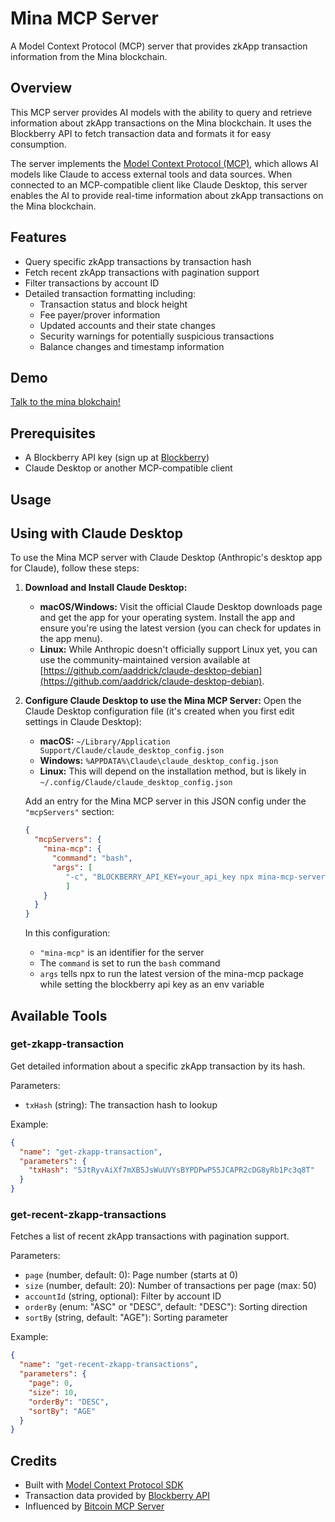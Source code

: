 # Mina MCP Server

A Model Context Protocol (MCP) server that provides zkApp transaction information from the Mina blockchain.

## Overview

This MCP server provides AI models with the ability to query and retrieve information about zkApp transactions on the Mina blockchain. It uses the Blockberry API to fetch transaction data and formats it for easy consumption.

The server implements the [Model Context Protocol (MCP)](https://github.com/modelcontextprotocol/spec), which allows AI models like Claude to access external tools and data sources. When connected to an MCP-compatible client like Claude Desktop, this server enables the AI to provide real-time information about zkApp transactions on the Mina blockchain.

## Features

- Query specific zkApp transactions by transaction hash
- Fetch recent zkApp transactions with pagination support
- Filter transactions by account ID
- Detailed transaction formatting including:
  - Transaction status and block height
  - Fee payer/prover information
  - Updated accounts and their state changes
  - Security warnings for potentially suspicious transactions
  - Balance changes and timestamp information

## Demo
 
 [Talk to the mina blokchain!](./mina-mcp-server.mp4)

## Prerequisites

- A Blockberry API key (sign up at [Blockberry](https://blockberry.one))
- Claude Desktop or another MCP-compatible client

## Usage

## Using with Claude Desktop

To use the Mina MCP server with Claude Desktop (Anthropic's desktop app for Claude), follow these steps:

1. **Download and Install Claude Desktop:**
   * **macOS/Windows:** Visit the official Claude Desktop downloads page and get the app for your operating system. Install the app and ensure you're using the latest version (you can check for updates in the app menu).
   * **Linux:** While Anthropic doesn't officially support Linux yet, you can use the community-maintained version available at [https://github.com/aaddrick/claude-desktop-debian](https://github.com/aaddrick/claude-desktop-debian).

2. **Configure Claude Desktop to use the Mina MCP Server:** Open the Claude Desktop configuration file (it's created when you first edit settings in Claude Desktop):
   * **macOS:** `~/Library/Application Support/Claude/claude_desktop_config.json`
   * **Windows:** `%APPDATA%\Claude\claude_desktop_config.json`
   * **Linux:** This will depend on the installation method, but is likely in `~/.config/Claude/claude_desktop_config.json`

   Add an entry for the Mina MCP server in this JSON config under the `"mcpServers"` section:

   ```json
   {
     "mcpServers": {
       "mina-mcp": {
         "command": "bash",
         "args": [
            "-c", "BLOCKBERRY_API_KEY=your_api_key npx mina-mcp-server"
            ]         
       }
     }
   }
   ```

   In this configuration:
   - `"mina-mcp"` is an identifier for the server
   - The `command` is set to run the `bash` command
   - `args` tells npx to run the latest version of the mina-mcp package while setting the blockberry api key as an env variable

## Available Tools

### get-zkapp-transaction

Get detailed information about a specific zkApp transaction by its hash.

Parameters:
- `txHash` (string): The transaction hash to lookup

Example:
```json
{
  "name": "get-zkapp-transaction",
  "parameters": {
    "txHash": "5JtRyvAiXf7mXB5JsWuUVYsBYPDPwP55JCAPR2cDG8yRb1Pc3q8T"
  }
}
```

### get-recent-zkapp-transactions

Fetches a list of recent zkApp transactions with pagination support.

Parameters:
- `page` (number, default: 0): Page number (starts at 0)
- `size` (number, default: 20): Number of transactions per page (max: 50)
- `accountId` (string, optional): Filter by account ID
- `orderBy` (enum: "ASC" or "DESC", default: "DESC"): Sorting direction
- `sortBy` (string, default: "AGE"): Sorting parameter

Example:
```json
{
  "name": "get-recent-zkapp-transactions",
  "parameters": {
    "page": 0,
    "size": 10,
    "orderBy": "DESC",
    "sortBy": "AGE"
  }
}
```

## Credits

- Built with [Model Context Protocol SDK](https://github.com/modelcontextprotocol/sdk)
- Transaction data provided by [Blockberry API](https://blockberry.one)
- Influenced by [Bitcoin MCP Server](https://github.com/AbdelStark/bitcoin-mcp)